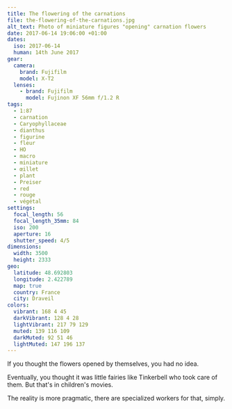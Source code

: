 ```yaml
---
title: The flowering of the carnations
file: the-flowering-of-the-carnations.jpg
alt_text: Photo of miniature figures "opening" carnation flowers
date: 2017-06-14 19:06:00 +01:00
dates:
  iso: 2017-06-14
  human: 14th June 2017
gear:
  camera:
    brand: Fujifilm
    model: X-T2
  lenses:
    - brand: Fujifilm
      model: Fujinon XF 56mm f/1.2 R
tags:
  - 1:87
  - carnation
  - Caryophyllaceae
  - dianthus
  - figurine
  - fleur
  - HO
  - macro
  - miniature
  - œillet
  - plant
  - Preiser
  - red
  - rouge
  - végétal
settings:
  focal_length: 56
  focal_length_35mm: 84
  iso: 200
  aperture: 16
  shutter_speed: 4/5
dimensions:
  width: 3500
  height: 2333
geo:
  latitude: 48.692803
  longitude: 2.422789
  map: true
  country: France
  city: Draveil
colors:
  vibrant: 168 4 45
  darkVibrant: 128 4 28
  lightVibrant: 217 79 129
  muted: 139 116 109
  darkMuted: 92 51 46
  lightMuted: 147 196 137
---
```


If you thought the flowers opened by themselves, you had no idea.

Eventually, you thought it was little fairies like Tinkerbell who took care of them. But that's in children's movies.

The reality is more pragmatic, there are specialized workers for that, simply.
